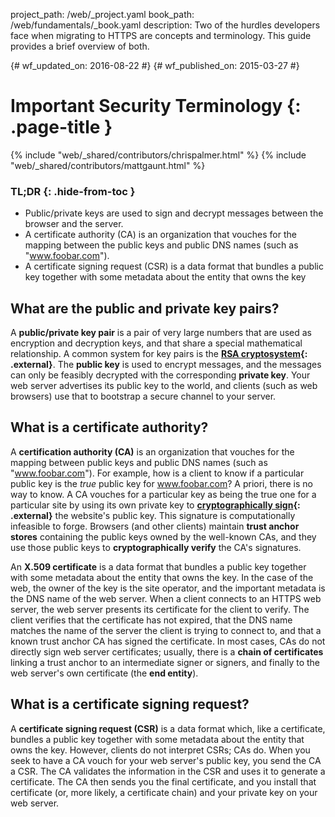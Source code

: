 project_path: /web/_project.yaml
book_path: /web/fundamentals/_book.yaml
description: Two of the hurdles developers face when migrating to HTTPS are concepts and terminology. This guide provides a brief overview of both.

{# wf_updated_on: 2016-08-22 #}
{# wf_published_on: 2015-03-27 #}

# Important Security Terminology {: .page-title }

{% include "web/_shared/contributors/chrispalmer.html" %}
{% include "web/_shared/contributors/mattgaunt.html" %}
  
### TL;DR {: .hide-from-toc }

* Public/private keys are used to sign and decrypt messages between the browser and the server.
* A certificate authority (CA) is an organization that vouches for the mapping between the public keys and public DNS names (such as "www.foobar.com").
* A certificate signing request (CSR) is a data format that bundles a public key together with some metadata about the entity that owns the key

## What are the public and private key pairs?

A **public/private key pair** is a pair of very large numbers that are used
as encryption and decryption keys, and that share a special mathematical
relationship. A common system for key pairs is the **[RSA
cryptosystem](https://en.wikipedia.org/wiki/RSA_(cryptosystem)){: .external}**. The **public
key** is used to encrypt messages, and the messages can only be feasibly
decrypted with the corresponding **private key**. Your web server advertises
its public key to the world, and clients (such as web browsers) use that to
bootstrap a secure channel to your server.

## What is a certificate authority?

A **certification authority (CA)** is an organization that vouches for the
mapping between public keys and public DNS names (such as "www.foobar.com").
For example, how is a client to know if a particular public key is the _true_
public key for www.foobar.com? A priori, there is no way to know. A CA vouches
for a particular key as being the true one for a particular site by using its
own private key to **[cryptographically
sign](https://en.wikipedia.org/wiki/RSA_(cryptosystem)#Signing_messages){: .external}** the
website's public key. This signature is computationally infeasible to forge.
Browsers (and other clients) maintain **trust anchor stores** containing the
public keys owned by the well-known CAs, and they use those public keys to
**cryptographically verify** the CA's signatures.

An **X.509 certificate** is a data format that bundles a public key together
with some metadata about the entity that owns the key. In the case of the web,
the owner of the key is the site operator, and the important metadata is the DNS
name of the web server. When a client connects to an HTTPS web server, the web
server presents its certificate for the client to verify. The client verifies
that the certificate has not expired, that the DNS name matches the name of the
server the client is trying to connect to, and that a known trust anchor CA has
signed the certificate. In most cases, CAs do not directly sign web server
certificates; usually, there is a **chain of certificates** linking a trust
anchor to an intermediate signer or signers, and finally to the web server's
own certificate (the **end entity**).

## What is a certificate signing request?

A **certificate signing request (CSR)** is a data format which, like a
certificate, bundles a public key together with some metadata about the entity
that owns the key. However, clients do not interpret CSRs; CAs do. When you seek
to have a CA vouch for your web server's public key, you send the CA a CSR. The
CA validates the information in the CSR and uses it to generate a certificate.
The CA then sends you the final certificate, and you install that certificate (or,
more likely, a certificate chain) and your private key on your web server.
